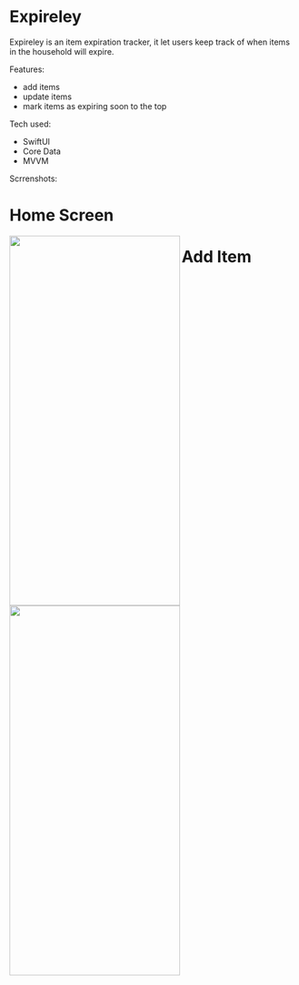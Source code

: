 # Expireley
Expireley is an item expiration tracker, it let users keep track of when items in the household will expire.


Features:
- add items
- update items
- mark items as expiring soon to the top

Tech used:
- SwiftUI
- Core Data
- MVVM

Scrrenshots:


<h1>Home Screen</h1>
<a href="url"><img src="https://user-images.githubusercontent.com/79456369/163782173-172885e9-8742-4615-9d81-6b17b93f1273.png" align="left" height="650" width="300" ></a> 

<h1>Add Item</h1>
<a href="url"><img src="(https://user-images.githubusercontent.com/79456369/163782429-7316a4b1-309e-4e2f-a7ab-d8ab147e82d3.png" align="left" height="650" width="300" ></a> 

